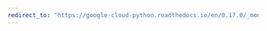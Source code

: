 ```yaml
---
redirect_to: "https://google-cloud-python.readthedocs.io/en/0.17.0/_modules/gcloud/monitoring/timeseries.html"
---
```

